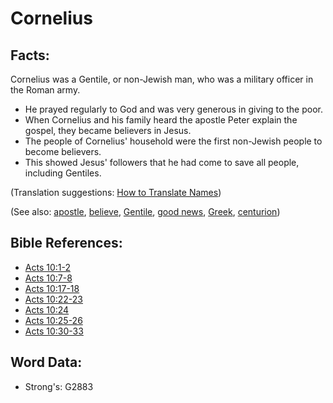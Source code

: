 # Cornelius #

## Facts: ##

Cornelius was a Gentile, or non-Jewish man, who was a military officer in the Roman army.

* He prayed regularly to God and was very generous in giving to the poor.
* When Cornelius and his family heard the apostle Peter explain the gospel, they became believers in Jesus.
* The people of Cornelius' household were the first non-Jewish people to become believers.
* This showed Jesus' followers that he had come to save all people, including Gentiles.

(Translation suggestions: [How to Translate Names](rc://en/ta/man/translate/translate-names))

(See also: [apostle](../kt/apostle.md), [believe](../kt/believe.md), [Gentile](../kt/gentile.md), [good news](../kt/goodnews.md), [Greek](../names/greek.md), [centurion](../kt/centurion.md))

## Bible References: ##

* [Acts 10:1-2](rc://en/tn/help/act/10/01)
* [Acts 10:7-8](rc://en/tn/help/act/10/07)
* [Acts 10:17-18](rc://en/tn/help/act/10/17)
* [Acts 10:22-23](rc://en/tn/help/act/10/22)
* [Acts 10:24](rc://en/tn/help/act/10/24)
* [Acts 10:25-26](rc://en/tn/help/act/10/25)
* [Acts 10:30-33](rc://en/tn/help/act/10/30)

## Word Data: ##

* Strong's: G2883
